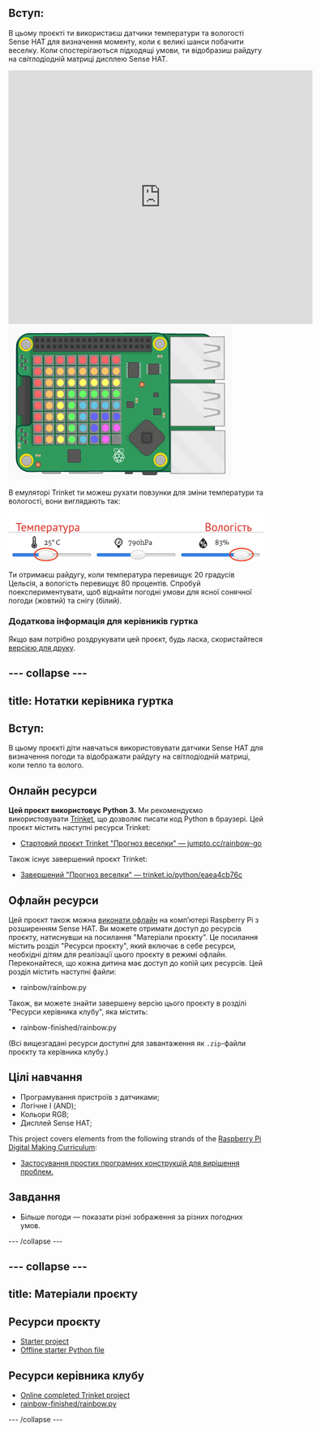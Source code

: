 ## Вступ:

В цьому проєкті ти використаєш датчики температури та вологості Sense HAT для визначення моменту, коли є великі шанси побачити веселку. Коли спостерігаються підходящі умови, ти відобразиш райдугу на світлодіодній матриці дисплею Sense HAT.

<div class="trinket">
  <iframe src="https://trinket.io/embed/python/eaea4cb76c?outputOnly=true&start=result" width="600" height="500" frameborder="0" marginwidth="0" marginheight="0" allowfullscreen>
</iframe> <img src="images/rainbow-final.png" />
</div>

В емуляторі Trinket ти можеш рухати повзунки для зміни температури та вологості, вони виглядають так:

![знімок екрана](images/rainbow-sliders.png)

Ти отримаєш райдугу, коли температура перевищує 20 градусів Цельсія, а вологість перевищує 80 процентів. Спробуй поекспериментувати, щоб віднайти погодні умови для ясної сонячної погоди (жовтий) та снігу (білий).

### Додаткова інформація для керівників гуртка

Якщо вам потрібно роздрукувати цей проєкт, будь ласка, скористайтеся [версією для друку](https://projects.raspberrypi.org/en/projects/rainbow-predictor/print).

## \--- collapse \---

## title: Нотатки керівника гуртка

## Вступ:

В цьому проєкті діти навчаться використовувати датчики Sense HAT для визначення погоди та відображати райдугу на світлодіодній матриці, коли тепло та волого.

## Онлайн ресурси

**Цей проєкт використовує Python 3.** Ми рекомендуємо використовувати [Trinket](https://trinket.io/), що дозволяє писати код Python в браузері. Цей проєкт містить наступні ресурси Trinket:

* [Стартовий проєкт Trinket "Прогноз веселки" — jumpto.cc/rainbow-go](http://jumpto.cc/rainbow-go)

Також існує завершений проєкт Trinket:

* [Завершений "Прогноз веселки" — trinket.io/python/eaea4cb76c](https://trinket.io/python/eaea4cb76c)

## Офлайн ресурси

Цей проєкт також можна [виконати офлайн](https://www.codeclubprojects.org/en-GB/resources/physical-sense-hat/) на комп’ютері Raspberry Pi з розширенням Sense HAT. Ви можете отримати доступ до ресурсів проєкту, натиснувши на посилання "Матеріали проєкту". Це посилання містить розділ "Ресурси проєкту", який включає в себе ресурси, необхідні дітям для реалізації цього проєкту в режимі офлайн. Переконайтеся, що кожна дитина має доступ до копій цих ресурсів. Цей розділ містить наступні файли:

* rainbow/rainbow.py

Також, ви можете знайти завершену версію цього проєкту в розділі "Ресурси керівника клубу", яка містить:

* rainbow-finished/rainbow.py

(Всі вищезгадані ресурси доступні для завантаження як `.zip`-файли проєкту та керівника клубу.)

## Цілі навчання

* Програмування пристроїв з датчиками;
* Логічне І (AND); 
* Кольори RGB;
* Дисплей Sense HAT;

This project covers elements from the following strands of the [Raspberry Pi Digital Making Curriculum](https://rpf.io/curriculum):

* [Застосування простих програмних конструкцій для вирішення проблем.](https://www.raspberrypi.org/curriculum/programming/builder)

## Завдання

* Більше погоди — показати різні зображення за різних погодних умов. 

\--- /collapse \---

## \--- collapse \---

## title: Матеріали проєкту

## Ресурси проєкту

* [Starter project](http://jumpto.cc/rainbow-go)
* [Offline starter Python file](resources/rainbow-rainbow.py)

## Ресурси керівника клубу

* [Online completed Trinket project](https://trinket.io/python/eaea4cb76c)
* [rainbow-finished/rainbow.py](resources/rainbow-final-rainbow.py)

\--- /collapse \---
